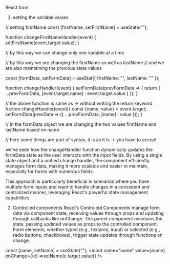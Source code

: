 React form

1. setting the variable values

// setting firstName
const [firstName, setFirstName] = useState("");

 function changeFirstNameHandler(event) {
    setFirstName(event.target.value);
}

// by this way we can change only one variable at a time


// by this way we are changing the firstName as well as lastName
// and we are also maintaining the previous state values

const [formData, setFormData] = useStat({ firstName: "", lastName: "" });

  function changeHandler(event) {
    setFormData(prevFormData => {
      return {
        ...prevFormData,
        [event.target.name] : event.target.value
      }
    });
  }

  // the above function is same as -> without writing the return keyword
  fuction changeHandler(event){
    const {name, value} = event.target;
    setFormData(prevData => ({
      ...prevFormData,
      [name] : value
    }));
  }

// in the formData object we are changing the two values firstName and lastName based on name

// here some things are part of syntax, it is as it is -> you have to accept

we've seen how the changeHandler function dynamically updates the formData state as the user interacts with the input fields. By using a single state object and a unified change handler, the component efficiently manages form data, making it more scalable and easier to maintain, especially for forms with numerous fields.

This approach is particularly beneficial in scenarios where you have multiple form inputs and want to handle changes in a consistent and centralized manner, leveraging React's powerful state management capabilities.


2. Controlled components
React’s Controlled Components manage form data via component state, receiving values through props and updating through callbacks like onChange. The parent component maintains the state, passing updated values as props to the controlled component. Form elements, whether typed (e.g., textarea, input) or selected (e.g., radio buttons, checkboxes), trigger state updates through functions on change.

const [name, setName] = useState("");
<input name="name" value={name} onChange={(e) =>setName(e.target.value)} />